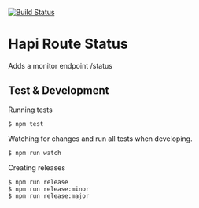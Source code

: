 [![Build Status](https://travis-ci.org/aptoma/hapi-route-status.svg)](https://travis-ci.org/aptoma/hapi-route-status)

# Hapi Route Status

Adds a monitor endpoint /status

## Test & Development

Running tests

	$ npm test

Watching for changes and run all tests when developing.

	$ npm run watch

Creating releases

	$ npm run release
	$ npm run release:minor
	$ npm run release:major
